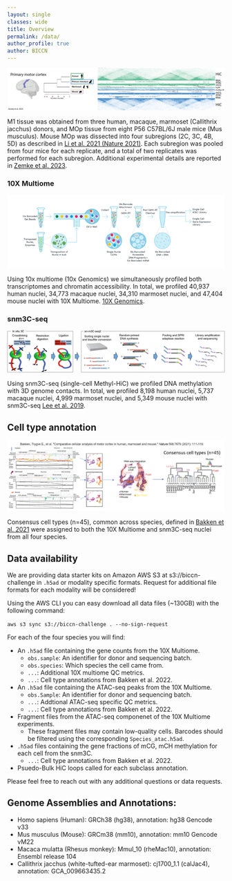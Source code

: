 ```yaml
---
layout: single
classes: wide
title: Overview
permalink: /data/
author_profile: true
author: BICCN
---
```


![WashU](/assets/images/data_overview.png)

M1 tissue was obtained from three human, macaque, marmoset (Callithrix jacchus) donors, and MOp tissue from eight P56 C57BL/6J male mice (Mus musculus). Mouse MOp was dissected into four subregions (2C, 3C, 4B, 5D) as described in [Li et al. 2021 (Nature 2021)](https://www.nature.com/articles/s41586-021-03604-1). Each subregion was pooled from four mice for each replicate, and a total of two replicates was performed for each subregion. Additional experimental details are reported in [Zemke et al. 2023](https://www.biorxiv.org/content/10.1101/2023.04.08.536119v1).

### 10X Multiome
<p align="center">
  <img src="/assets/images/10X.png" />
</p>

Using 10x multiome (10x Genomics) we simultaneously profiled both transcriptomes and chromatin accessibility. In total, we profiled 40,937 human nuclei, 34,773 macaque nuclei, 34,310 marmoset nuclei, and 47,404 mouse nuclei with 10X Multiome. [10X Genomics](https://www.10xgenomics.com/blog/introducing-chromium-single-cell-multiome-atac-gene-expression).

### snm3C-seq
<p align="center">
  <img src="/assets/images/snm3C.png" />
</p>

Using snm3C-seq (single-cell Methyl-HiC) we profiled DNA methylation with 3D genome contacts. In total, we profiled 8,198 human nuclei, 5,737 macaque nuclei, 4,999 marmoset nuclei, and 5,349 mouse nuclei with snm3C-seq [Lee et al. 2019](https://www.nature.com/articles/s41592-019-0547-z).

## Cell type annotation

<p align="center">
  <img src="/assets/images/celltype_overview.png" />
</p>

Consensus cell types (n=45), common across species, defined in [Bakken et al. 2021](https://www.nature.com/articles/s41586-021-03465-8) were assigned to both the 10X Multiome and snm3C-seq nuclei from all four species.

## Data availability

We are providing data starter kits on Amazon AWS S3 at s3://biccn-challenge in `.h5ad` or modality specific formats. Request for additional file formats for each modality will be considered!

Using the AWS CLI you can easy download all data files (~130GB) with the following command:

`aws s3 sync s3://biccn-challenge . --no-sign-request`

For each of the four species you will find:

* An `.h5ad` file containing the gene counts from the 10X Multiome.
  - `obs.sample`: An identifier for donor and sequencing batch.
  - `obs.species`: Which species the cell came from.
  - `...`: Additional 10X multiome QC metrics.
  - `...`: Cell type annotations from Bakken et al. 2022.
* An `.h5ad` file containing the ATAC-seq peaks from the 10X Multiome.
  - `obs.Sample`: An identifier for donor and sequencing batch.
  - `...`: Addtional ATAC-seq specific QC metrics.
  - `...`: Cell type annotations from Bakken et al. 2022.
* Fragment files from the ATAC-seq componenet of the 10X Multiome experiments.
  - These fragment files may contain low-quality cells. Barcodes should be filtered using the corresponding `Species_atac.h5ad`. 
* `.h5ad` files containing the gene fractions of mCG, mCH methylation for each cell from the snm3C.
  - `...`: Cell type annotations from Bakken et al. 2022.
* Psuedo-Bulk HiC loops called for each subclass annotation.

Please feel free to reach out with any additional questions or data requests.

## Genome Assemblies and Annotations:
* Homo sapiens (Human): GRCh38 (hg38), annotation: hg38 Gencode v33
* Mus musculus (Mouse): GRCm38 (mm10), annotation: mm10 Gencode vM22
* Macaca mulatta (Rhesus monkey): Mmul_10 (rheMac10), annotation: Ensembl release 104
* Callithrix jacchus (white-tufted-ear marmoset): cj1700_1.1 (calJac4), annotation: GCA_009663435.2
